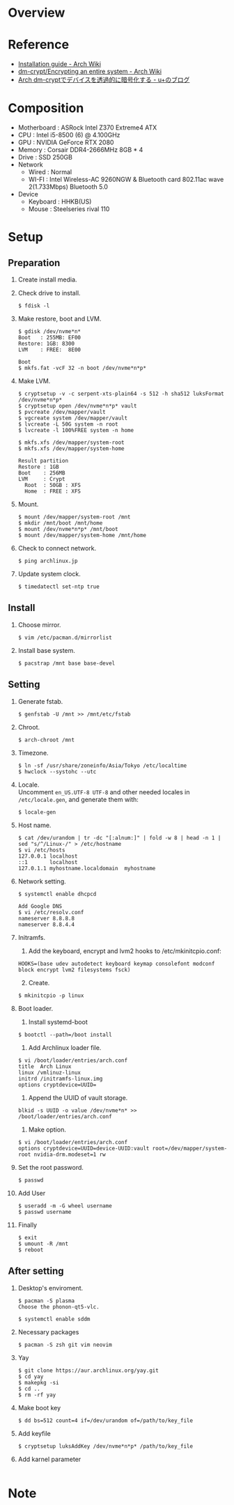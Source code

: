 # Overview

# Reference
- [Installation guide - Arch Wiki](https://wiki.archlinux.org/index.php/Installation_guide)
- [dm-crypt/Encrypting an entire system - Arch Wiki](https://wiki.archlinux.org/index.php/Dm-crypt/Encrypting_an_entire_system)
- [Arch dm-cryptでデバイスを透過的に暗号化する - u+のブログ](http://u10e10.hatenablog.com/entry/dm-crypt-usage)

# Composition
- Motherboard : ASRock Intel Z370 Extreme4 ATX
- CPU         : Intel i5-8500 (6) @ 4.100GHz
- GPU         : NVIDIA GeForce RTX 2080
- Memory      : Corsair DDR4-2666MHz 8GB * 4
- Drive       : SSD 250GB
- Network
  * Wired     : Normal
  * WI-FI     : Intel Wireless-AC 9260NGW & Bluetooth card 802.11ac wave 2(1.733Mbps) Bluetooth 5.0
- Device
  * Keyboard  : HHKB(US)
  * Mouse     : Steelseries rival 110

# Setup
## Preparation
1. Create install media.
1. Check drive to install.
    ```
    $ fdisk -l
    ```

1. Make restore, boot and LVM.
    ```
    $ gdisk /dev/nvme*n*
    Boot   : 255MB: EF00
    Restore: 1GB: 8300
    LVM    : FREE:  8E00

    Boot
    $ mkfs.fat -vcF 32 -n boot /dev/nvme*n*p*
    ```

1. Make LVM.
    ```
    $ cryptsetup -v -c serpent-xts-plain64 -s 512 -h sha512 luksFormat /dev/nvme*n*p*
    $ cryptsetup open /dev/nvme*n*p* vault
    $ pvcreate /dev/mapper/vault
    $ vgcreate system /dev/mapper/vault
    $ lvcreate -L 50G system -n root
    $ lvcreate -l 100%FREE system -n home

    $ mkfs.xfs /dev/mapper/system-root
    $ mkfs.xfs /dev/mapper/system-home
    ```
    ``` 
    Result partition
    Restore : 1GB
    Boot    : 256MB
    LVM     : Crypt
      Root  : 50GB : XFS
      Home  : FREE : XFS
    ```

1. Mount.
    ```
    $ mount /dev/mapper/system-root /mnt
    $ mkdir /mnt/boot /mnt/home
    $ mount /dev/nvme*n*p* /mnt/boot
    $ mount /dev/mapper/system-home /mnt/home
    ```

1. Check to connect network.
    ```
    $ ping archlinux.jp
    ```

1. Update system clock.
    ```
    $ timedatectl set-ntp true
    ```

## Install
1. Choose mirror.
    ```
    $ vim /etc/pacman.d/mirrorlist
    ```

1. Install base system.
    ```
    $ pacstrap /mnt base base-devel
    ```

## Setting
1. Generate fstab.
    ```
    $ genfstab -U /mnt >> /mnt/etc/fstab
    ```

1. Chroot.
    ```
    $ arch-chroot /mnt
    ```

1. Timezone.
    ```
    $ ln -sf /usr/share/zoneinfo/Asia/Tokyo /etc/localtime
    $ hwclock --systohc --utc
    ```

1. Locale.<br>
    Uncomment `en_US.UTF-8 UTF-8` and other needed locales in `/etc/locale.gen`, and generate them with:
    ```
    $ locale-gen
    ```

1. Host name.
    ```
    $ cat /dev/urandom | tr -dc "[:alnum:]" | fold -w 8 | head -n 1 | sed "s/^/Linux-/" > /etc/hostname
    $ vi /etc/hosts
    127.0.0.1 localhost
    ::1       localhost
    127.0.1.1 myhostname.localdomain  myhostname
    ```

1. Network setting.
    ```
    $ systemctl enable dhcpcd
    ```
    ```
    Add Google DNS
    $ vi /etc/resolv.conf
    nameserver 8.8.8.8
    nameserver 8.8.4.4
    ```

1. Initramfs.<br>
    1. Add the keyboard, encrypt and lvm2 hooks to /etc/mkinitcpio.conf:
    ```
    HOOKS=(base udev autodetect keyboard keymap consolefont modconf block encrypt lvm2 filesystems fsck)
    ```
    2. Create.
    ```
    $ mkinitcpio -p linux
    ```

1. Boot loader.
    1. Install systemd-boot
    ```
    $ bootctl --path=/boot install
    ```

    1. Add Archlinux loader file.
    ```
    $ vi /boot/loader/entries/arch.conf
    title  Arch Linux
    linux /vmlinuz-linux
    initrd /initramfs-linux.img
    options cryptdevice=UUID=
    ```

    1. Append the UUID of vault storage.
    ```
    blkid -s UUID -o value /dev/nvme*n* >> /boot/loader/entries/arch.conf
    ```

    1. Make option.
    ```
    $ vi /boot/loader/entries/arch.conf
    options cryptdevice=UUID=device-UUID:vault root=/dev/mapper/system-root nvidia-drm.modeset=1 rw
    ```

1. Set the root password.
    ```
    $ passwd
    ```

1. Add User
    ```
    $ useradd -m -G wheel username
    $ passwd username
    ```

1. Finally
    ```
    $ exit
    $ umount -R /mnt
    $ reboot
    ```

## After setting
1. Desktop's enviroment.
    ```
    $ pacman -S plasma
    Choose the phonon-qt5-vlc.

    $ systemctl enable sddm
    ```

1. Necessary packages
    ```
    $ pacman -S zsh git vim neovim
    ```

1. Yay
    ```
    $ git clone https://aur.archlinux.org/yay.git
    $ cd yay
    $ makepkg -si
    $ cd ..
    $ rm -rf yay
    ```

1. Make boot key
    ```
    $ dd bs=512 count=4 if=/dev/urandom of=/path/to/key_file
    ```

1. Add keyfile
    ```
    $ cryptsetup luksAddKey /dev/nvme*n*p* /path/to/key_file
    ```

1. Add karnel parameter
    ```

    ```

# Note


